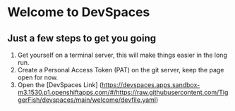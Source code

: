 # Welcome to DevSpaces

## Just a few steps to get you going

1. Get yourself on a terminal server, this will make things easier in the long run.
2. Create a Personal Access Token (PAT) on the git server, keep the page open for now.
3. Open the [DevSpaces Link] (https://devspaces.apps.sandbox-m3.1530.p1.openshiftapps.com/#/https://raw.githubusercontent.com/TiggerFish/devspaces/main/welcome/devfile.yaml)

